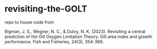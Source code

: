 # revisiting-the-GOLT
repo to house code from 

Bigman, J. S., Wegner, N. C., & Dulvy, N. K. (2023). Revisiting a central prediction of the Gill Oxygen Limitation Theory: Gill area index and growth performance. Fish and Fisheries, 24(3), 354-366.
